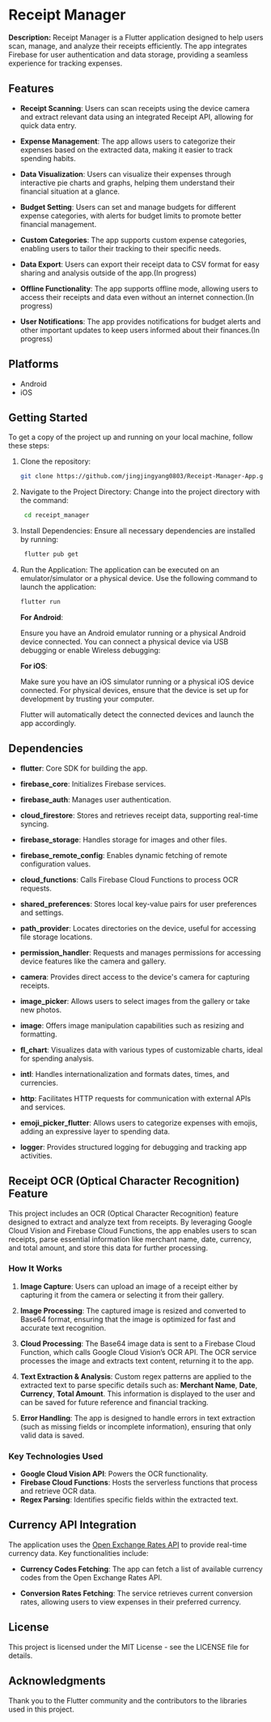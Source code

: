 # Receipt Manager

**Description:**
Receipt Manager is a Flutter application designed to help users scan, manage, and analyze their receipts efficiently. The app integrates Firebase for user authentication and data storage, providing a seamless experience for tracking expenses.

## Features

- **Receipt Scanning**: Users can scan receipts using the device camera and extract relevant data using an integrated Receipt API, allowing for quick data entry.

- **Expense Management**: The app allows users to categorize their expenses based on the extracted data, making it easier to track spending habits.

- **Data Visualization**: Users can visualize their expenses through interactive pie charts and graphs, helping them understand their financial situation at a glance.

- **Budget Setting**: Users can set and manage budgets for different expense categories, with alerts for budget limits to promote better financial management.

- **Custom Categories**: The app supports custom expense categories, enabling users to tailor their tracking to their specific needs.

- **Data Export**: Users can export their receipt data to CSV format for easy sharing and analysis outside of the app.(In progress)

- **Offline Functionality**: The app supports offline mode, allowing users to access their receipts and data even without an internet connection.(In progress)

- **User Notifications**: The app provides notifications for budget alerts and other important updates to keep users informed about their finances.(In progress)

## Platforms

- Android
- iOS

## Getting Started

To get a copy of the project up and running on your local machine, follow these steps:

1. Clone the repository:
   ```bash
   git clone https://github.com/jingjingyang0803/Receipt-Manager-App.git
   ```
2. Navigate to the Project Directory: Change into the project directory with the command:
   ```bash
    cd receipt_manager
   ```
3. Install Dependencies: Ensure all necessary dependencies are installed by running:
   ```bash
    flutter pub get
   ```
4. Run the Application: The application can be executed on an emulator/simulator or a physical device. Use the following command to launch the application:

   ```bash
   flutter run
   ```

   **For Android**:

   Ensure you have an Android emulator running or a physical Android device connected.
   You can connect a physical device via USB debugging or enable Wireless debugging:

   **For iOS**:

   Make sure you have an iOS simulator running or a physical iOS device connected.
   For physical devices, ensure that the device is set up for development by trusting your computer.

   Flutter will automatically detect the connected devices and launch the app accordingly.

## Dependencies

- **flutter**: Core SDK for building the app.

- **firebase_core**: Initializes Firebase services.

- **firebase_auth**: Manages user authentication.

- **cloud_firestore**: Stores and retrieves receipt data, supporting real-time syncing.

- **firebase_storage**: Handles storage for images and other files.

- **firebase_remote_config**: Enables dynamic fetching of remote configuration values.

- **cloud_functions**: Calls Firebase Cloud Functions to process OCR requests.

- **shared_preferences**: Stores local key-value pairs for user preferences and settings.

- **path_provider**: Locates directories on the device, useful for accessing file storage locations.

- **permission_handler**: Requests and manages permissions for accessing device features like the camera and gallery.

- **camera**: Provides direct access to the device's camera for capturing receipts.

- **image_picker**: Allows users to select images from the gallery or take new photos.

- **image**: Offers image manipulation capabilities such as resizing and formatting.

- **fl_chart**: Visualizes data with various types of customizable charts, ideal for spending analysis.

- **intl**: Handles internationalization and formats dates, times, and currencies.

- **http**: Facilitates HTTP requests for communication with external APIs and services.

- **emoji_picker_flutter**: Allows users to categorize expenses with emojis, adding an expressive layer to spending data.

- **logger**: Provides structured logging for debugging and tracking app activities.

## Receipt OCR (Optical Character Recognition) Feature
This project includes an OCR (Optical Character Recognition) feature designed to extract and analyze text from receipts. By leveraging Google Cloud Vision and Firebase Cloud Functions, the app enables users to scan receipts, parse essential information like merchant name, date, currency, and total amount, and store this data for further processing.

### How It Works
1. **Image Capture**: Users can upload an image of a receipt either by capturing it from the camera or selecting it from their gallery.

2. **Image Processing**: The captured image is resized and converted to Base64 format, ensuring that the image is optimized for fast and accurate text recognition.

3. **Cloud Processing**: The Base64 image data is sent to a Firebase Cloud Function, which calls Google Cloud Vision’s OCR API.
The OCR service processes the image and extracts text content, returning it to the app.
4. **Text Extraction & Analysis**: Custom regex patterns are applied to the extracted text to parse specific details such as: **Merchant Name**, **Date**, **Currency**, **Total Amount**. This information is displayed to the user and can be saved for future reference and financial tracking.

5. **Error Handling**: The app is designed to handle errors in text extraction (such as missing fields or incomplete information), ensuring that only valid data is saved.

### Key Technologies Used
- **Google Cloud Vision API**: Powers the OCR functionality.
- **Firebase Cloud Functions**: Hosts the serverless functions that process and retrieve OCR data.
- **Regex Parsing**: Identifies specific fields within the extracted text.

## Currency API Integration

The application uses the [Open Exchange Rates API](https://openexchangerates.org/) to provide real-time currency data. Key functionalities include:

- **Currency Codes Fetching**: The app can fetch a list of available currency codes from the Open Exchange Rates API.

- **Conversion Rates Fetching**: The service retrieves current conversion rates, allowing users to view expenses in their preferred currency.

## License

This project is licensed under the MIT License - see the LICENSE file for details.

## Acknowledgments

Thank you to the Flutter community and the contributors to the libraries used in this project.
